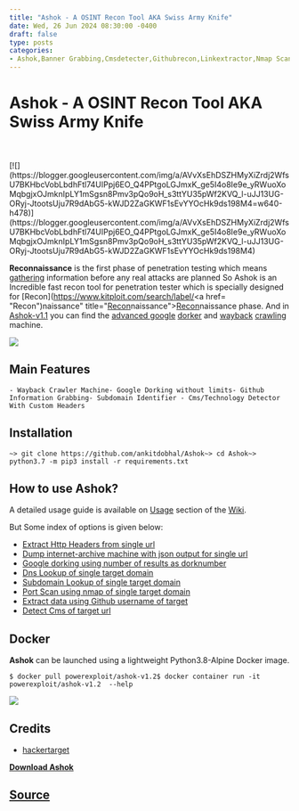 ```yaml
---
title: "Ashok - A OSINT Recon Tool AKA Swiss Army Knife"
date: Wed, 26 Jun 2024 08:30:00 -0400
draft: false
type: posts
categories: 
- Ashok,Banner Grabbing,Cmsdetecter,Githubrecon,Linkextractor,Nmap Scanning,Recon Tools,Subdomain Finder
---
```

# Ashok - A OSINT Recon Tool AKA Swiss Army Knife

<br/>

<br/>
[![](https://blogger.googleusercontent.com/img/a/AVvXsEhDSZHMyXiZrdj2WfsU7BKHbcVobLbdhFtl74UIPpj6EO_Q4PPtgoLGJmxK_ge5I4o8Ie9e_yRWuoXoMqbgjxOJmknIpLY1mSgsn8Pmv3pQo9oH_s3ttYU35pWf2KVQ_l-uJJ13UG-ORyj-JtootsUju7R9dAbG5-kWJD2ZaGKWF1sEvYYOcHk9ds198M4=w640-h478)](https://blogger.googleusercontent.com/img/a/AVvXsEhDSZHMyXiZrdj2WfsU7BKHbcVobLbdhFtl74UIPpj6EO_Q4PPtgoLGJmxK_ge5I4o8Ie9e_yRWuoXoMqbgjxOJmknIpLY1mSgsn8Pmv3pQo9oH_s3ttYU35pWf2KVQ_l-uJJ13UG-ORyj-JtootsUju7R9dAbG5-kWJD2ZaGKWF1sEvYYOcHk9ds198M4)

**Reconnaissance** is the first phase of penetration testing which means [gathering](https://www.kitploit.com/search/label/Gathering "gathering") information before any real attacks are planned So Ashok is an Incredible fast recon tool for penetration tester which is specially designed for [Recon](https://www.kitploit.com/search/label/<a href= "Recon")naissance" title="[Recon](https://www.kitploit.com/search/label/Recon "Recon")naissance">[Recon](https://www.kitploit.com/search/label/Recon "Recon")naissance phase. And in [Ashok-v1.1](https://github.com/ankitdobhal/Ashok/releases "Ashok-v1.1") you can find the [advanced google](https://github.com/ankitdobhal/Ashok/wiki/Usage#Google-dorking-using-number-of-results-as-dorknumber "advanced google") [dorker](https://www.kitploit.com/search/label/Dorker "dorker") and [wayback](https://github.com/ankitdobhal/Ashok/wiki/Usage#dump-internet-archive-machive-with-json-output-for-single-url "wayback") [crawling](https://www.kitploit.com/search/label/Crawling "crawling") machine.

  

[![](https://blogger.googleusercontent.com/img/a/AVvXsEjKiJOBbdxgV_G8UyDxfYHPzftvrZ4Fkemq0v_cBpmpfbSguBZlQZuGzvrTCKa1oXXDHvB_3ydHbbYi8mT69fCL3GmNOqF81g-oWeCpeJkBQ5_46Q7swkF-Z5fzTDq7o1x1hCkT8aVpQlSKikDowUySGfEFfIh5OgBqCVJuWyezLhF3S8x8-bARuDPDTLg=w640-h474)](https://blogger.googleusercontent.com/img/a/AVvXsEjKiJOBbdxgV_G8UyDxfYHPzftvrZ4Fkemq0v_cBpmpfbSguBZlQZuGzvrTCKa1oXXDHvB_3ydHbbYi8mT69fCL3GmNOqF81g-oWeCpeJkBQ5_46Q7swkF-Z5fzTDq7o1x1hCkT8aVpQlSKikDowUySGfEFfIh5OgBqCVJuWyezLhF3S8x8-bARuDPDTLg)

  

Main Features
-------------

```
- Wayback Crawler Machine- Google Dorking without limits- Github Information Grabbing- Subdomain Identifier - Cms/Technology Detector With Custom Headers
```

Installation
------------

```
~> git clone https://github.com/ankitdobhal/Ashok~> cd Ashok~> python3.7 -m pip3 install -r requirements.txt
```

How to use Ashok?
-----------------

A detailed usage guide is available on [Usage](https://github.com/ankitdobhal/Ashok/wiki/Usage "Usage") section of the [Wiki](https://github.com/ankitdobhal/Ashok/wiki "Wiki").

But Some index of options is given below:

-   [Extract Http Headers from single url](https://github.com/ankitdobhal/Ashok/wiki/Usage#Extract-Http-Headers-from-single-url "Extract Http Headers from single url")
-   [Dump internet-archive machine with json output for single url](https://github.com/ankitdobhal/Ashok/wiki/Usage#dump-internet-archive-machive-with-json-output-for-single-url "Dump internet-archive machine with json output for single url")
-   [Google dorking using number of results as dorknumber](https://github.com/ankitdobhal/Ashok/wiki/Usage#Google-dorking-using-number-of-results-as-dorknumber "Google dorking using number of results as dorknumber")
-   [Dns Lookup of single target domain](https://github.com/ankitdobhal/Ashok/wiki/Usage#Dns-Lookup-of-single-target-domain "Dns Lookup of single target domain")
-   [Subdomain Lookup of single target domain](https://github.com/ankitdobhl/Ashok/wiki/Usage#Subdomain-Lookup-of-single-target-domain "Subdomain Lookup of single target domain")
-   [Port Scan using nmap of single target domain](https://github.com/ankitdobhal/Ashok/wiki/Usage#Port-Scan-using-nmap-of-single-target-domain "Port Scan using nmap of single target domain")
-   [Extract data using Github username of target](https://github.com/ankitdobhal/Ashok/wiki/Usage#Extract-data-using-Github-username-of-target "Extract data using Github username of target")
-   [Detect Cms of target url](https://github.com/ankitdobhal/Ashok/wiki/Usage#Detect-Cms-of-target-url "Detect Cms of target url")

Docker
------

**Ashok** can be launched using a lightweight Python3.8-Alpine Docker image.

```
$ docker pull powerexploit/ashok-v1.2$ docker container run -it powerexploit/ashok-v1.2  --help
```

[![](https://blogger.googleusercontent.com/img/a/AVvXsEhDSZHMyXiZrdj2WfsU7BKHbcVobLbdhFtl74UIPpj6EO_Q4PPtgoLGJmxK_ge5I4o8Ie9e_yRWuoXoMqbgjxOJmknIpLY1mSgsn8Pmv3pQo9oH_s3ttYU35pWf2KVQ_l-uJJ13UG-ORyj-JtootsUju7R9dAbG5-kWJD2ZaGKWF1sEvYYOcHk9ds198M4=w640-h478)](https://blogger.googleusercontent.com/img/a/AVvXsEhDSZHMyXiZrdj2WfsU7BKHbcVobLbdhFtl74UIPpj6EO_Q4PPtgoLGJmxK_ge5I4o8Ie9e_yRWuoXoMqbgjxOJmknIpLY1mSgsn8Pmv3pQo9oH_s3ttYU35pWf2KVQ_l-uJJ13UG-ORyj-JtootsUju7R9dAbG5-kWJD2ZaGKWF1sEvYYOcHk9ds198M4)

  

Credits
-------

-   [hackertarget](https://hackertarget.com/ "hackertarget")

  
  

**[Download Ashok](https://github.com/powerexploit/Ashok "Download Ashok")**

[Source](http://www.kitploit.com/2024/06/ashok-osint-recon-tool-aka-swiss-army.html)
<br/>
---
